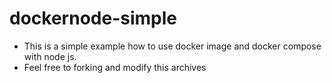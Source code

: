 # dockernode-simple

* This is a simple example how to use docker image and docker compose with node js.
* Feel free to forking and modify this archives